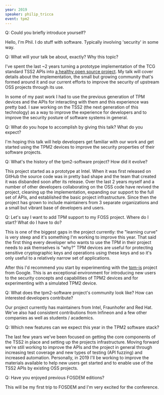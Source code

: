 ```yaml
---
year: 2019
speaker: philip_tricca 
event: tpm2
---
```


Q: Could you briefly introduce yourself?

Hello, I'm Phil. I do stuff with software. Typically involving 'security' in some way.

Q: What will your talk be about, exactly? Why this topic?

I've spent the last ~2 years turning a prototype implementation of the TCG standard TSS2 APIs into [a healthy open source project](https://github.com/tpm2-software). My talk will cover details about the implementation, the small but growing community that's formed around it and our current efforts to improve the security of upstream OSS projects through its use.

In some of my past work I had to use the previous generation of TPM devices and the APIs for interacting with them and this experience was pretty bad. I saw working on the TSS2 (the next generation of this technology) as a way to improve the experience for developers and to improve the security posture of software systems in general.

Q: What do you hope to accomplish by giving this talk? What do you expect?

I'm hoping this talk will help developers get familiar with our work and get started using the TPM2 devices to improve the security properties of their software projects.

Q: What's the history of the tpm2-software project? How did it evolve?

This project started as a prototype at Intel. When it was first released on GitHub the source code was in pretty bad shape and the team that created it was disbanded soon after its release. Over the last 2 years myself and a number of other developers collaborating on the OSS code have revived the project, cleaning up the implementation, expanding our support to the full set of APIs, and established the basic project infrastructure. Since then the project has grown to include maintainers from 3 separate organizations and a small but vibrant base of developers and users.

Q: Let's say I want to add TPM support to my FOSS project. Where do I start? What do I have to do?

This is one of the biggest gaps in the project currently: the "learning curve" is very steep and it's something I'm working to improve this year. That said the first thing every developer who wants to use the TPM in their project needs to ask themselves is "why?" TPM devices are useful for protecting sensitive cryptographic keys and operations using these keys and so it's only useful to a relatively narrow set of applications.

After this I'd recommend you start by experimenting with the [tpm-js](https://google.github.io/tpm-js) project from Google. This is an exceptional environment for introducing new users to the security concepts and capabilities of TPM2 devices and for experimenting with a simulated TPM2 device.

Q: What does the tpm2-software project's community look like? How can interested developers contribute?

Our project currently has maintainers from Intel, Fraunhofer and Red Hat. We've also had consistent contributions from Infineon and a few other companies as well as students / academics.

Q: Which new features can we expect this year in the TPM2 software stack?

The last few years we've been focused on getting the core components of the TSS2 in place and setting up the projects infrastructure. Moving forward we're still working to improve the APIs and the project in general through increasing test coverage and new types of testing (API fuzzing) and increased automation. Personally, in 2019 I'll be working to improve the materials available to help new users get started and to enable use of the TSS2 APIs by existing OSS projects.

Q: Have you enjoyed previous FOSDEM editions? 

This will be my first trip to FOSDEM and I'm very excited for the conference.
